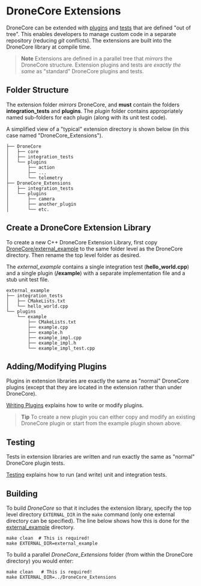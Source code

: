 # DroneCore Extensions

DroneCore can be extended with [plugins](../contributing/plugins.md) and [tests](../contributing/test.md) that are defined "out of tree".
This enables developers to manage custom code in a separate repository (reducing *git* conflicts). 
The extensions are built into the DroneCore library at compile time.

> **Note** Extensions are defined in a parallel tree that *mirrors* the DroneCore structure. 
> Extension plugins and tests are *exactly the same* as "standard" DroneCore plugins and tests.

## Folder Structure

The extension folder *mirrors* DroneCore, and **must** contain the folders **integration_tests** and **plugins**.
The *plugin* folder contains appropriately named sub-folders for each plugin (along with its unit test code).

A simplified view of a "typical" extension directory is shown below (in this case named "DroneCore_Extensions"). 

```
├── DroneCore
│   ├── core
│   ├── integration_tests
│   └── plugins
│       ├── action
│       ├── ...
│       └── telemetry
├── DroneCore_Extensions
│   ├── integration_tests
│   └── plugins
│       ├── camera
│       ├── another_plugin
│       └── etc.
```

## Create a DroneCore Extension Library

To create a new C++ DroneCore Extension Library, first copy [DroneCore/external_example](https://github.com/dronecore/DroneCore/tree/master/external_example) to the same folder level as the DroneCore directory.
Then rename the top level folder as desired.

The *external_example* contains a single integration test (**hello_world.cpp**) and a single plugin (**/example**) 
with a separate implementation file and a stub unit test file. 
```
external_example
├── integration_tests
│   ├── CMakeLists.txt
│   └── hello_world.cpp
└── plugins
    └── example
        ├── CMakeLists.txt
        ├── example.cpp
        ├── example.h
        ├── example_impl.cpp
        ├── example_impl.h
        └── example_impl_test.cpp
```

## Adding/Modifying Plugins

Plugins in extension libraries are exactly the same as "normal" DroneCore plugins 
(except that they are located in the extension rather than under DroneCore). 

[Writing Plugins](../contributing/plugins.md) explains how to write or modify plugins.

> **Tip** To create a new plugin you can either copy and modify an existing DroneCore plugin
> or start from the example plugin shown above.


## Testing

Tests in extension libraries are written and run exactly the same as "normal" DroneCore plugin tests.

[Testing](../contributing/test.md) explains how to run (and write) unit and integration tests.


## Building 

To build *DroneCore* so that it includes the extension library, specify the top level directory `EXTERNAL_DIR` in the `make` command 
(only one external directory can be specified). 
The line below shows how this is done for the [external_example](https://github.com/dronecore/DroneCore/tree/master/external_example) directory.

```
make clean  # This is required!
make EXTERNAL_DIR=external_example
```

To build a parallel *DroneCore_Extensions* folder (from within the DroneCore directory) you would enter:

```
make clean   # This is required!
make EXTERNAL_DIR=../DroneCore_Extensions
```


<!-- 
## Additional Functionality

### Locking/Unlocking the SDK

Functionality to deliver in: https://github.com/dronecore/DroneCore/pull/139
-->
